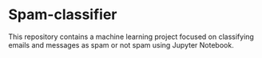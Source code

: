 # Spam-classifier
This repository contains a machine learning project focused on classifying emails and messages as spam or not spam using Jupyter Notebook. 
